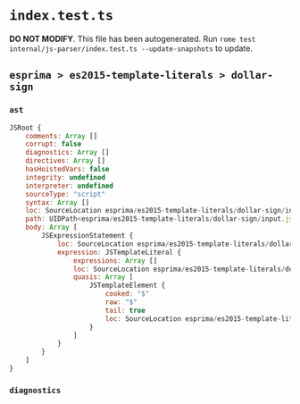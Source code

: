 # `index.test.ts`

**DO NOT MODIFY**. This file has been autogenerated. Run `rome test internal/js-parser/index.test.ts --update-snapshots` to update.

## `esprima > es2015-template-literals > dollar-sign`

### `ast`

```javascript
JSRoot {
	comments: Array []
	corrupt: false
	diagnostics: Array []
	directives: Array []
	hasHoistedVars: false
	integrity: undefined
	interpreter: undefined
	sourceType: "script"
	syntax: Array []
	loc: SourceLocation esprima/es2015-template-literals/dollar-sign/input.js 1:0-2:0
	path: UIDPath<esprima/es2015-template-literals/dollar-sign/input.js>
	body: Array [
		JSExpressionStatement {
			loc: SourceLocation esprima/es2015-template-literals/dollar-sign/input.js 1:0-1:3
			expression: JSTemplateLiteral {
				expressions: Array []
				loc: SourceLocation esprima/es2015-template-literals/dollar-sign/input.js 1:0-1:3
				quasis: Array [
					JSTemplateElement {
						cooked: "$"
						raw: "$"
						tail: true
						loc: SourceLocation esprima/es2015-template-literals/dollar-sign/input.js 1:1-1:2
					}
				]
			}
		}
	]
}
```

### `diagnostics`

```

```
